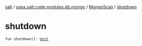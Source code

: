 [salt](../../index.md) / [pass.salt.code.modules.db.mongo](../index.md) / [MongoScan](index.md) / [shutdown](./shutdown.md)

# shutdown

`fun shutdown(): `[`Unit`](https://kotlinlang.org/api/latest/jvm/stdlib/kotlin/-unit/index.html)